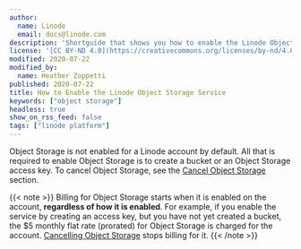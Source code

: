 ```yaml
---
author:
  name: Linode
  email: docs@linode.com
description: 'Shortguide that shows you how to enable the Linode Object Storage service.'
license: '[CC BY-ND 4.0](https://creativecommons.org/licenses/by-nd/4.0)'
modified: 2020-07-22
modified_by:
  name: Heather Zoppetti
published: 2020-07-22
title: How to Enable the Linode Object Storage Service
keywords: ["object storage"]
headless: true
show_on_rss_feed: false
tags: ["linode platform"]
---
```


Object Storage is not enabled for a Linode account by default. All that is required to enable Object Storage is to create a bucket or an Object Storage access key. To cancel Object Storage, see the [Cancel Object Storage](/docs/platform/object-storage/how-to-use-object-storage/#cancel-object-storage) section.

{{< note >}}
Billing for Object Storage starts when it is enabled on the account, **regardless of how it is enabled**. For example, if you enable the service by creating an access key, but you have not yet created a bucket, the $5 monthly flat rate (prorated) for Object Storage is charged for the account. [Cancelling Object Storage](/docs/platform/object-storage/how-to-use-object-storage/#cancel-object-storage) stops billing for it.
{{< /note >}}
